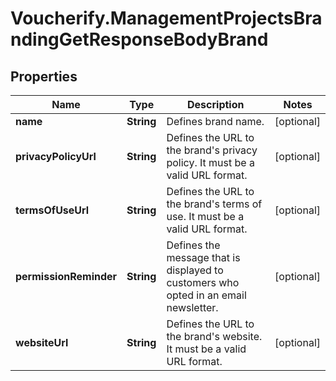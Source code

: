 # Voucherify.ManagementProjectsBrandingGetResponseBodyBrand

## Properties

Name | Type | Description | Notes
------------ | ------------- | ------------- | -------------
**name** | **String** | Defines brand name. | [optional] 
**privacyPolicyUrl** | **String** | Defines the URL to the brand&#39;s privacy policy. It must be a valid URL format. | [optional] 
**termsOfUseUrl** | **String** | Defines the URL to the brand&#39;s terms of use.  It must be a valid URL format. | [optional] 
**permissionReminder** | **String** | Defines the message that is displayed to customers who opted in an email newsletter. | [optional] 
**websiteUrl** | **String** | Defines the URL to the brand&#39;s website. It must be a valid URL format. | [optional] 


